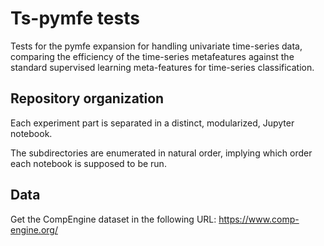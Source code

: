 # Ts-pymfe tests
Tests for the pymfe expansion for handling univariate time-series data, comparing the efficiency of the time-series metafeatures against the standard supervised learning meta-features for time-series classification.

## Repository organization
Each experiment part is separated in a distinct, modularized, Jupyter notebook.

The subdirectories are enumerated in natural order, implying which order each notebook is supposed to be run.

## Data
Get the CompEngine dataset in the following URL: https://www.comp-engine.org/
